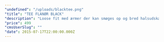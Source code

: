 ```yaml
---
"undefined": "/uploads/blacktee.png"
"title": "TEE FLANØR BLACK"
"description": "Loose fit med ærmer der kan smøges op og bred halsudskæring. Et let materiale og Flanør patch ved krave og ærme giver denne style et anderledes og afslappet look. Kan bruges under blazer til et casual-smart look, eller alene til et afslappet og cool look.\n"
"price": 499
"cmsUserSlug": ""
"date": 2015-07-17T22:00:00.000Z
---
```


